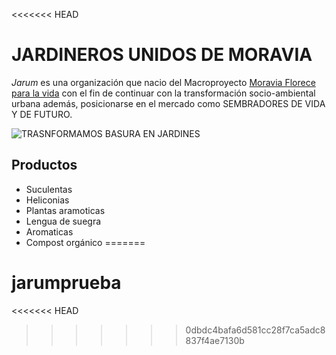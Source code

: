 
<<<<<<< HEAD
# JARDINEROS UNIDOS DE MORAVIA

_Jarum_ es una organización que nacio del Macroproyecto [Moravia Florece  para la vida](https://www.youtube.com/watch?v=bh5wj2Sx21k) con el fin de continuar con la transformación socio-ambiental urbana además, posicionarse en el mercado como SEMBRADORES DE VIDA Y DE FUTURO.

![TRASNFORMAMOS BASURA EN JARDINES](http://www.eltiempo.com/contenido///colombia/medellin/IMAGEN/IMAGEN-16456099-2.jpg)

## Productos

* Suculentas
* Heliconias
* Plantas aramoticas
* Lengua de suegra
* Aromaticas
* Compost orgánico
=======
# jarumprueba
<<<<<<< HEAD
>>>>>>> 0dbdc4bafa6d581cc28f7ca5adc8837f4ae7130b

